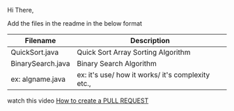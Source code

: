 Hi There,

Add the files in the readme in the below format

| Filename          | Description                                       |
| ----------------- | ------------------------------------------------- |
| QuickSort.java    | Quick Sort Array Sorting Algorithm                |
| BinarySearch.java | Binary Search Algorithm                           |
| ex: algname.java  | ex: it's use/ how it works/ it's complexity etc., |

watch this video [How to create a PULL REQUEST](https://youtu.be/rgbCcBNZcdQ)
